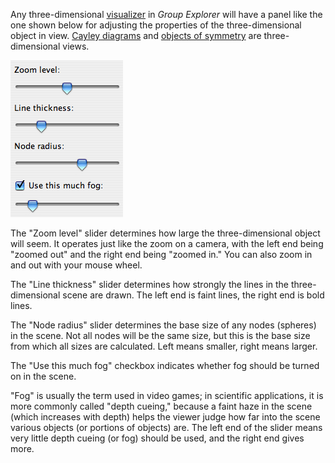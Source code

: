 
Any three-dimensional [visualizer](rf-geterms.md#visualizers) in *Group
Explorer* will have a panel like the one shown below for adjusting the
properties of the three-dimensional object in view. [Cayley
diagrams](rf-groupterms.md#cayley-diagrams) and [objects of
symmetry](rf-groupterms.md#objects-of-symmetry) are three-dimensional views.

![A screenshot of the 3D view controls](illustration-modelview.jpg)

The "Zoom level" slider determines how large the three-dimensional object
will seem. It operates just like the zoom on a camera, with the left end
being "zoomed out" and the right end being "zoomed in."  You can also zoom
in and out with your mouse wheel.

The "Line thickness" slider determines how strongly the lines in the
three-dimensional scene are drawn. The left end is faint lines, the right
end is bold lines.

The "Node radius" slider determines the base size of any nodes (spheres) in
the scene. Not all nodes will be the same size, but this is the base size
from which all sizes are calculated. Left means smaller, right means larger.

The "Use this much fog" checkbox indicates whether fog should be turned on
in the scene.

"Fog" is usually the term used in video games; in scientific applications,
it is more commonly called "depth cueing," because a faint haze in the scene
(which increases with depth) helps the viewer judge how far into the scene
various objects (or portions of objects) are. The left end of the slider
means very little depth cueing (or fog) should be used, and the right end
gives more.
